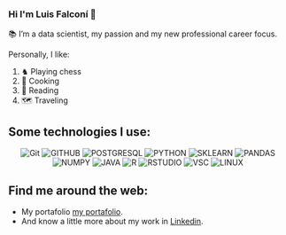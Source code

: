 ### Hi I'm Luis Falconí 👋

📚 I’m a data scientist, my passion and my new professional career focus.

Personally, I like:
<ol>
  <li>♞ Playing chess</li>
  <li>🥘 Cooking</li>
  <li>📖 Reading</li>
  <li> 🗺 Traveling</li>
</ol>

<div align="center">
<h2 align="left"> Some technologies I use: </h4>


![Git](https://img.shields.io/badge/GIT-E44C30?style=for-the-badge&logo=git&logoColor=white)
![GITHUB](https://img.shields.io/badge/GitHub-100000?style=for-the-badge&logo=github&logoColor=white)
![POSTGRESQL](https://img.shields.io/badge/PostgreSQL-316192?style=for-the-badge&logo=postgresql&logoColor=white)
![PYTHON](https://img.shields.io/badge/Python-FFD43B?style=for-the-badge&logo=python&logoColor=blue)
![SKLEARN](https://img.shields.io/badge/scikit_learn-F7931E?style=for-the-badge&logo=scikit-learn&logoColor=white)
![PANDAS](https://img.shields.io/badge/Pandas-2C2D72?style=for-the-badge&logo=pandas&logoColor=white) \
![NUMPY](https://img.shields.io/badge/Numpy-777BB4?style=for-the-badge&logo=numpy&logoColor=white)
![JAVA](https://img.shields.io/badge/Java-ED8B00?style=for-the-badge&logo=java&logoColor=white)
![R](https://img.shields.io/badge/R-276DC3?style=for-the-badge&logo=r&logoColor=white)
![RSTUDIO](https://img.shields.io/badge/RStudio-75AADB?style=for-the-badge&logo=RStudio&logoColor=white)
![VSC](https://img.shields.io/badge/Visual_Studio_Code-0078D4?style=for-the-badge&logo=visual%20studio%20code&logoColor=white)
![LINUX](https://img.shields.io/badge/Linux-FCC624?style=for-the-badge&logo=linux&logoColor=black)


</div>

 <h2 align="left"> Find me around the web: </h4>

 - My portafolio [my portafolio](https://lufarapcode.github.io/portafolio/).
 - And know a little more about my work in [Linkedin](https://www.linkedin.com/in/luis-falconi-analista-soporte-infraestructura/).
 
